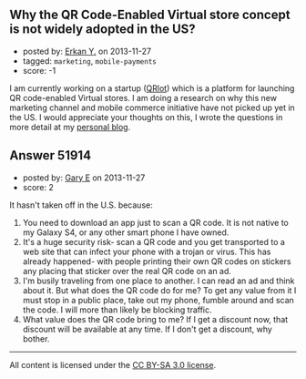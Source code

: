 ## Why the QR Code-Enabled Virtual store concept is not widely adopted in the US?

- posted by: [Erkan Y.](https://stackexchange.com/users/-1/29819-erkan-y) on 2013-11-27
- tagged: `marketing`, `mobile-payments`
- score: -1

<p>I am currently working on a startup (<a href="http://qrlot.com" rel="nofollow">QRlot</a>) which is a platform for launching QR code-enabled Virtual stores. 
I am doing a research on why this new marketing channel and mobile commerce initiative have not picked up yet in the US. 
I would appreciate your thoughts on this, I wrote the questions in more detail at my <a href="http://erkan.me/post/68263517139/why-the-qr-code-enabled-virtual-store-concept-is-not" rel="nofollow">personal blog</a>.</p>



## Answer 51914

- posted by: [Gary E](https://stackexchange.com/users/-1/2587-gary-e) on 2013-11-27
- score: 2

<p>It hasn't taken off in the U.S. because:</p>

<ol>
<li>You need to download an app just to scan a QR code. It is not native to my Galaxy S4, or any other smart phone I have owned.</li>
<li>It's a huge security risk- scan a QR code and you get transported to a web site that can infect your phone with a trojan or virus. This has already happened- with people printing their own QR codes on stickers any placing that sticker over the real QR code on an ad.</li>
<li>I'm busily traveling from one place to another. I can read an ad and think about it. But what does the QR code do for me? To get any value from it I must stop in a public place, take out my phone, fumble around and scan the code. I will more than likely be blocking traffic.</li>
<li>What value does the QR code bring to me? If I get a discount now, that discount will be available at any time. If I don't get a discount, why bother.</li>
</ol>




---

All content is licensed under the [CC BY-SA 3.0 license](https://creativecommons.org/licenses/by-sa/3.0/).
